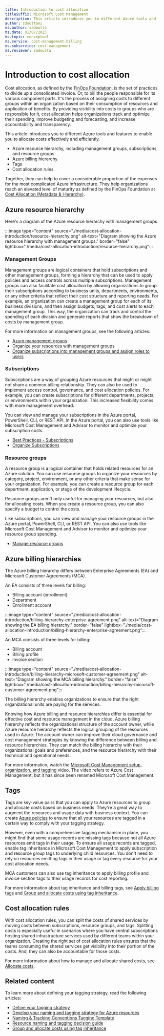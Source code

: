 ```yaml
---
title: Introduction to cost allocation
titleSuffix: Microsoft Cost Management
description: This article introduces you to different Azure tools and features to enable you to allocate costs effectively and efficiently.
author: sdoultani
ms.author: sadoulta
ms.date: 01/07/2025
ms.topic: conceptual
ms.service: cost-management-billing
ms.subservice: cost-management
ms.reviewer: sadoulta
---
```


# Introduction to cost allocation

Cost allocation, as defined by the [FinOps Foundation](/cloud-computing/finops/capabilities-allocation), is the set of practices to divide up a consolidated invoice. Or, to bill the people responsible for its various component parts. It's the process of assigning costs to different groups within an organization based on their consumption of resources and application of benefits. By providing visibility into costs to groups who are responsible for it, cost allocation helps organizations track and optimize their spending, improve budgeting and forecasting, and increase accountability and transparency.

This article introduces you to different Azure tools and features to enable you to allocate costs effectively and efficiently.

- Azure resource hierarchy, including management groups, subscriptions, and resource groups
- Azure billing hierarchy
- Tags
- Cost allocation rules

Together, they can help to cover a considerable proportion of the expenses for the most complicated Azure infrastructure. They help organizations reach an elevated level of maturity as defined by the FinOps Foundation at [Cost Allocation (Metadata & Hierarchy)](https://www.finops.org/framework/capabilities/cost-allocation/).

## Azure resource hierarchy

Here's a diagram of the Azure resource hierarchy with management groups.

:::image type="content" source="./media/cost-allocation-introduction/resource-hierarchy.png" alt-text="Diagram showing the Azure resource hierarchy with management groups." border="false" lightbox="./media/cost-allocation-introduction/resource-hierarchy.png":::

### Management Groups

Management groups are logical containers that hold subscriptions and other management groups, forming a hierarchy that can be used to apply policies and access controls across multiple subscriptions. Management groups can also facilitate cost allocation by allowing organizations to group their subscriptions according to business units, departments, environments, or any other criteria that reflect their cost structure and reporting needs. For example, an organization can create a management group for each of its business divisions, and then assign budgets, tags, and cost alerts to each management group. This way, the organization can track and control the spending of each division and generate reports that show the breakdown of costs by management group.

For more information on management groups, see the following articles:
- [Azure management groups](https://azure.microsoft.com/get-started/azure-portal/management-groups)
- [Organize your resources with management groups](../../governance/management-groups/overview.md)
- [Organize subscriptions into management groups and assign roles to users](/azure/defender-for-cloud/management-groups-roles)

### Subscriptions

Subscriptions are a way of grouping Azure resources that might or might not share a common billing relationship. They can also be used to implement access control, governance, and cost allocation policies. For example, you can create subscriptions for different departments, projects, or environments within your organization. This increased flexibility comes with more management overhead.

You can view and manage your subscriptions in the Azure portal, PowerShell, CLI, or REST API. In the Azure portal, you can also use tools like Microsoft Cost Management and Advisor to monitor and optimize your subscription costs.

- [Best Practices - Subscriptions](/azure/cloud-adoption-framework/ready/azure-best-practices/initial-subscriptions) 
- [Organize Subscriptions](/azure/cloud-adoption-framework/ready/azure-best-practices/organize-subscriptions)

### Resource groups

A resource group is a logical container that holds related resources for an Azure solution. You can use resource groups to organize your resources by category, project, environment, or any other criteria that make sense for your organization. For example, you can create a resource group for each department, application, or stage of the development lifecycle.

Resource groups aren't only useful for managing your resources, but also for allocating costs. When you create a resource group, you can also specify a budget to control the costs.

Like subscriptions, you can view and manage your resource groups in the Azure portal, PowerShell, CLI, or REST API. You can also use tools like Microsoft Cost Management and Advisor to monitor and optimize your resource group spending.

- [Manage resource groups](../../azure-resource-manager/management/manage-resource-groups-portal.md)

## Azure billing hierarchies

The Azure billing hierarchy differs between Enterprise Agreements (EA) and Microsoft Customer Agreements (MCA). 

An EA consists of three levels for billing:

- Billing account (enrollment)
- Department
- Enrollment account

:::image type="content" source="./media/cost-allocation-introduction/billing-hierarchy-enterprise-agreement.png" alt-text="Diagram showing the EA billing hierarchy." border="false" lightbox="./media/cost-allocation-introduction/billing-hierarchy-enterprise-agreement.png":::

An MCA consists of three levels for billing:

- Billing account
- Billing profile
- Invoice section

:::image type="content" source="./media/cost-allocation-introduction/billing-hierarchy-microsoft-customer-agreement.png" alt-text="Diagram showing the MCA billing hierarchy." border="false" lightbox="./media/cost-allocation-introduction/billing-hierarchy-microsoft-customer-agreement.png":::

The billing hierarchy enables organizations to ensure that the right organizational units are paying for the services.

Knowing how Azure billing and resource hierarchies differ is essential for effective cost and resource management in the cloud. Azure billing hierarchy reflects the organizational structure of the account owner, while Azure resource hierarchy reflects the logical grouping of the resources used in Azure. The account owner can improve their cloud governance and cost management strategies by knowing the difference between billing and resource hierarchies. They can match the billing hierarchy with their organizational goals and preferences, and the resource hierarchy with their technical and operational needs.

For more information, watch the [Microsoft Cost Management setup, organization, and tagging](https://www.youtube.com/watch?time_continue=319&v=n3TLRaYJ1NY&embeds_referring_euri=https%3A%2F%2Flearn.microsoft.com%2F) video. The video refers to Azure Cost Management, but it has since been renamed Microsoft Cost Management.

## Tags

Tags are key-value pairs that you can apply to Azure resources to group and allocate costs based on business needs. They're a great way to augment the resources and usage data with business context. You can create [Azure policies](../../governance/policy/tutorials/create-and-manage.md) to ensure that all your resources are tagged in a certain way to comply with your tagging strategy.

However, even with a comprehensive tagging mechanism in place, you might find that some usage records are missing tags because not all Azure resources emit tags in their usage. To ensure all usage records are tagged, enable tag inheritance in Microsoft Cost Management to apply subscription and resource group tags to underlying child resources. You don't need to rely on resources emitting tags in their usage or tag every resource for your cost allocation needs.

MCA customers can also use tag inheritance to apply billing profile and invoice section tags to their usage records for cost reporting.

For more information about tag inheritance and billing tags, see [Apply billing tags](billing-tags.md) and [Group and allocate costs using tag inheritance](enable-tag-inheritance.md).

## Cost allocation rules

With cost allocation rules, you can split the costs of shared services by moving costs between subscriptions, resource groups, and tags. Splitting costs is especially useful in scenarios where you have central subscriptions hosting shared infrastructure services used by different teams within your organization. Creating the right set of cost allocation rules ensures that the teams consuming the shared services get visibility into their portion of the costs. And, they can also be accountable for those costs.

For more information about how to manage and allocate shared costs, see [Allocate costs](allocate-costs.md).

## Related content

To learn more about defining your tagging strategy, read the following articles:

- [Define your tagging strategy](/azure/cloud-adoption-framework/ready/azure-best-practices/resource-tagging)
- [Develop your naming and tagging strategy for Azure resources](/azure/cloud-adoption-framework/ready/azure-best-practices/naming-and-tagging)
- [Naming & Tracking Conventions Tagging Template](https://view.officeapps.live.com/op/view.aspx?src=https%3A%2F%2Fraw.githubusercontent.com%2Fmicrosoft%2FCloudAdoptionFramework%2Fmaster%2Fready%2Fnaming-and-tagging-conventions-tracking-template.xlsx)
- [Resource naming and tagging decision guide](/azure/cloud-adoption-framework/ready/azure-best-practices/resource-naming-and-tagging-decision-guide)
- [Group and allocate costs using tag inheritance](enable-tag-inheritance.md)